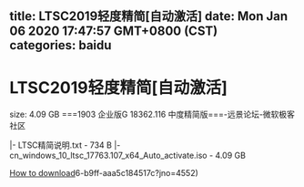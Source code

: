 
title: LTSC2019轻度精简[自动激活]
date: Mon Jan 06 2020 17:47:57 GMT+0800 (CST)    
categories: baidu
---

# LTSC2019轻度精简[自动激活]
size: 4.09 GB
 ===1903 企业版G 18362.116 中度精简版===-远景论坛-微软极客社区
 
|- LTSC精简说明.txt - 734 B
|- cn_windows_10_ltsc_17763.107_x64_Auto_activate.iso - 4.09 GB

[How to download](https://bpcam.bemobtrk.com/go/2ceec3aa-1ca2-46d6-b9ff-aaa5c184517c?jno=4555)6-b9ff-aaa5c184517c?jno=4552)